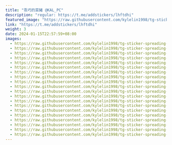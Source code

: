 ```yaml
---
title: "乖巧的菜豬 @KAL_PC"
description: "regular: https://t.me/addstickers/lhftdhi"
featured_image: "https://raw.githubusercontent.com/kylelin1998/tg-sticker-spreading-worldwide-images/main/img/7b2b271d-a2bd-4514-9085-aabb0db33c06.jpg"
link: "https://t.me/addstickers/lhftdhi"
weight: 3
date: 2024-01-15T22:57:59+08:00
images:
  - https://raw.githubusercontent.com/kylelin1998/tg-sticker-spreading-worldwide-images/main/img/7b2b271d-a2bd-4514-9085-aabb0db33c06.jpg
  - https://raw.githubusercontent.com/kylelin1998/tg-sticker-spreading-worldwide-images/main/img/82384549-41f8-48a2-94b3-f281b6acc8f4.jpg
  - https://raw.githubusercontent.com/kylelin1998/tg-sticker-spreading-worldwide-images/main/img/6dd3ea61-c796-46d5-9bf6-9a553cd5be6d.jpg
  - https://raw.githubusercontent.com/kylelin1998/tg-sticker-spreading-worldwide-images/main/img/4a2ec233-8b3b-4b77-a5cd-b20b5fa3b6b4.jpg
  - https://raw.githubusercontent.com/kylelin1998/tg-sticker-spreading-worldwide-images/main/img/08e80752-01c0-4b78-ae37-4c6fad36b09e.jpg
  - https://raw.githubusercontent.com/kylelin1998/tg-sticker-spreading-worldwide-images/main/img/e81d2bc4-89d2-49bc-a5bd-aecf5433360c.jpg
  - https://raw.githubusercontent.com/kylelin1998/tg-sticker-spreading-worldwide-images/main/img/069b00eb-8687-4e61-9f6c-84db29873d3c.jpg
  - https://raw.githubusercontent.com/kylelin1998/tg-sticker-spreading-worldwide-images/main/img/24f44786-4e64-446b-8706-3905c1e3c165.jpg
  - https://raw.githubusercontent.com/kylelin1998/tg-sticker-spreading-worldwide-images/main/img/2c31ad87-b635-4cfe-ac8b-e9085fb4bb38.jpg
  - https://raw.githubusercontent.com/kylelin1998/tg-sticker-spreading-worldwide-images/main/img/5962ec21-3198-4488-a1fa-1f69a84c67f7.jpg
  - https://raw.githubusercontent.com/kylelin1998/tg-sticker-spreading-worldwide-images/main/img/4a3374ae-a1df-4f3d-bf11-40dee7d6e8f2.jpg
  - https://raw.githubusercontent.com/kylelin1998/tg-sticker-spreading-worldwide-images/main/img/d81ff866-9894-4f40-a14b-43752aefc421.jpg
  - https://raw.githubusercontent.com/kylelin1998/tg-sticker-spreading-worldwide-images/main/img/719a159c-a265-4628-92a6-b37c0df9a43c.jpg
  - https://raw.githubusercontent.com/kylelin1998/tg-sticker-spreading-worldwide-images/main/img/40f49512-5941-4eb9-a900-c28a744c5764.jpg
  - https://raw.githubusercontent.com/kylelin1998/tg-sticker-spreading-worldwide-images/main/img/c67a4a55-c791-4b12-b3d9-60418519c511.jpg
  - https://raw.githubusercontent.com/kylelin1998/tg-sticker-spreading-worldwide-images/main/img/abaa9b45-776a-4fc9-bf2f-84dc40ca6cf5.jpg
  - https://raw.githubusercontent.com/kylelin1998/tg-sticker-spreading-worldwide-images/main/img/25fdec22-3066-498c-8aa9-f3a36de9a989.jpg
  - https://raw.githubusercontent.com/kylelin1998/tg-sticker-spreading-worldwide-images/main/img/ae01490c-1e63-4a00-9f5a-dc2cc942b2b3.jpg
  - https://raw.githubusercontent.com/kylelin1998/tg-sticker-spreading-worldwide-images/main/img/9bd524ec-e7c1-46cc-baa0-d5253da652ae.jpg
  - https://raw.githubusercontent.com/kylelin1998/tg-sticker-spreading-worldwide-images/main/img/8f02c83f-2b9e-498f-ac7a-8140bd3fdd59.jpg
---
```

